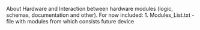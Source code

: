 About Hardware and Interaction between hardware modules (logic, schemas, documentation and other).
For now included:
    1. Modules_List.txt    -   file with modules from which consists future device

